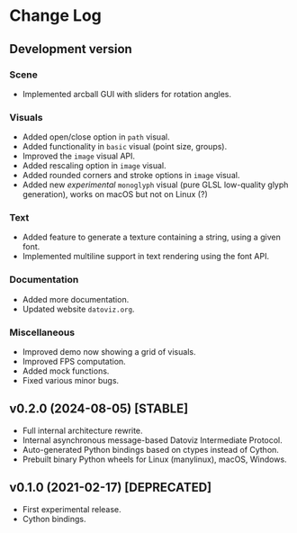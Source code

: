 # Change Log

## Development version

### Scene

- Implemented arcball GUI with sliders for rotation angles.

### Visuals

- Added open/close option in `path` visual.
- Added functionality in `basic` visual (point size, groups).
- Improved the `image` visual API.
- Added rescaling option in `image` visual.
- Added rounded corners and stroke options in `image` visual.
- Added new _experimental_ `monoglyph` visual (pure GLSL low-quality glyph generation), works on macOS but not on Linux (?)

### Text

- Added feature to generate a texture containing a string, using a given font.
- Implemented multiline support in text rendering using the font API.

### Documentation

- Added more documentation.
- Updated website `datoviz.org`.

### Miscellaneous

- Improved demo now showing a grid of visuals.
- Improved FPS computation.
- Added mock functions.
- Fixed various minor bugs.


## v0.2.0 (2024-08-05) [STABLE]

- Full internal architecture rewrite.
- Internal asynchronous message-based Datoviz Intermediate Protocol.
- Auto-generated Python bindings based on ctypes instead of Cython.
- Prebuilt binary Python wheels for Linux (manylinux), macOS, Windows.


## v0.1.0 (2021-02-17) [DEPRECATED]

- First experimental release.
- Cython bindings.
